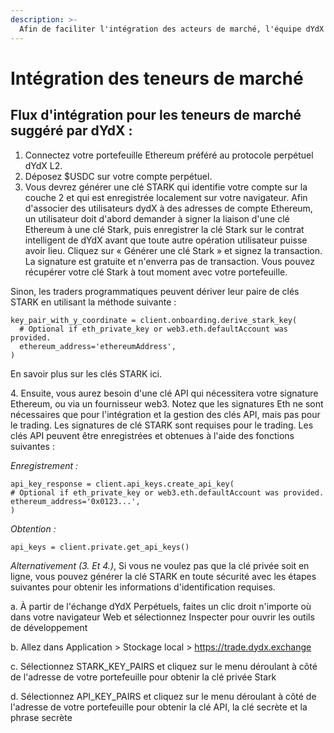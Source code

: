 ```yaml
---
description: >-
  Afin de faciliter l'intégration des acteurs de marché, l'équipe dYdX a créé ce guide. Veuillez lire le document dans son intégralité avant de commencer toute étape d'intégration.
---
```


# Intégration des teneurs de marché

## Flux d'intégration pour les teneurs de marché suggéré par dYdX :

1. Connectez votre portefeuille Ethereum préféré au protocole perpétuel dYdX L2.
2. Déposez $USDC sur votre compte perpétuel.
3. Vous devrez générer une clé STARK qui identifie votre compte sur la couche 2 et qui est enregistrée localement sur votre navigateur. Afin d'associer des utilisateurs dydX à des adresses de compte Ethereum, un utilisateur doit d'abord demander à signer la liaison d'une clé Ethereum à une clé Stark, puis enregistrer la clé Stark sur le contrat intelligent de dYdX avant que toute autre opération utilisateur puisse avoir lieu. Cliquez sur « Générer une clé Stark » et signez la transaction. La signature est gratuite et n'enverra pas de transaction. Vous pouvez récupérer votre clé Stark à tout moment avec votre portefeuille.

Sinon, les traders programmatiques peuvent dériver leur paire de clés STARK en utilisant la méthode suivante :

```
key_pair_with_y_coordinate = client.onboarding.derive_stark_key(
  # Optional if eth_private_key or web3.eth.defaultAccount was provided.
  ethereum_address='ethereumAddress',
)
```

En savoir plus sur les clés STARK ici.

4\. Ensuite, vous aurez besoin d'une clé API qui nécessitera votre signature Ethereum, ou via un fournisseur web3. Notez que les signatures Eth ne sont nécessaires que pour l'intégration et la gestion des clés API, mais pas pour le trading. Les signatures de clé STARK sont requises pour le trading. Les clés API peuvent être enregistrées et obtenues à l'aide des fonctions suivantes :

_Enregistrement :_

```
api_key_response = client.api_keys.create_api_key(
# Optional if eth_private_key or web3.eth.defaultAccount was provided.
ethereum_address='0x0123...',
)
```

_Obtention :_

```
api_keys = client.private.get_api_keys()
```

_Alternativement (3. Et 4.)_, Si vous ne voulez pas que la clé privée soit en ligne, vous pouvez générer la clé STARK en toute sécurité avec les étapes suivantes pour obtenir les informations d'identification requises.

a. À partir de l'échange dYdX Perpétuels, faites un clic droit n'importe où dans votre navigateur Web et sélectionnez Inspecter pour ouvrir les outils de développement

b. Allez dans Application > Stockage local > https://trade.dydx.exchange

c. Sélectionnez STARK\_KEY\_PAIRS et cliquez sur le menu déroulant à côté de l'adresse de votre portefeuille pour obtenir la clé privée Stark

d. Sélectionnez API\_KEY\_PAIRS et cliquez sur le menu déroulant à côté de l'adresse de votre portefeuille pour obtenir la clé API, la clé secrète et la phrase secrète
